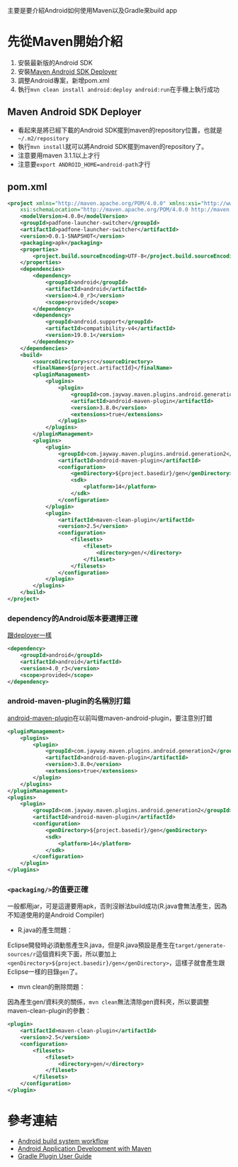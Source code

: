 主要是要介紹Android如何使用Maven以及Gradle來build app

# 先從Maven開始介紹

1. 安裝最新版的Android SDK
2. 安裝[Maven Android SDK Deployer](https://github.com/mosabua/maven-android-sdk-deployer)
3. 調整Android專案，新增pom.xml
4. 執行`mvn clean install android:deploy android:run`在手機上執行成功

## Maven Android SDK Deployer

* 看起來是將已經下載的Android SDK擺到maven的repository位置，也就是`~/.m2/repository`
* 執行`mvn install`就可以將Android SDK擺到maven的repository了。
* 注意要用maven 3.1.1以上才行
* 注意要`export ANDROID_HOME=android-path`才行

## pom.xml

```xml
<project xmlns="http://maven.apache.org/POM/4.0.0" xmlns:xsi="http://www.w3.org/2001/XMLSchema-instance"
	xsi:schemaLocation="http://maven.apache.org/POM/4.0.0 http://maven.apache.org/xsd/maven-4.0.0.xsd">
	<modelVersion>4.0.0</modelVersion>
	<groupId>padfone-launcher-switcher</groupId>
	<artifactId>padfone-launcher-switcher</artifactId>
	<version>0.0.1-SNAPSHOT</version>
	<packaging>apk</packaging>
	<properties>
		<project.build.sourceEncoding>UTF-8</project.build.sourceEncoding>
	</properties>
	<dependencies>
		<dependency>
			<groupId>android</groupId>
			<artifactId>android</artifactId>
			<version>4.0_r3</version>
			<scope>provided</scope>
		</dependency>
		<dependency>
			<groupId>android.support</groupId>
			<artifactId>compatibility-v4</artifactId>
			<version>19.0.1</version>
		</dependency>
	</dependencies>
	<build>
		<sourceDirectory>src</sourceDirectory>
		<finalName>${project.artifactId}</finalName>
		<pluginManagement>
			<plugins>
				<plugin>
					<groupId>com.jayway.maven.plugins.android.generation2</groupId>
					<artifactId>android-maven-plugin</artifactId>
					<version>3.8.0</version>
					<extensions>true</extensions>
				</plugin>
			</plugins>
		</pluginManagement>
		<plugins>
			<plugin>
				<groupId>com.jayway.maven.plugins.android.generation2</groupId>
				<artifactId>android-maven-plugin</artifactId>
				<configuration>
					<genDirectory>${project.basedir}/gen</genDirectory>
					<sdk>
						<platform>14</platform>
					</sdk>
				</configuration>
			</plugin>
			<plugin>
				<artifactId>maven-clean-plugin</artifactId>
				<version>2.5</version>
				<configuration>
					<filesets>
						<fileset>
							<directory>gen/</directory>
						</fileset>
					</filesets>
				</configuration>
			</plugin>
		</plugins>
	</build>
</project>
```

### dependency的Android版本要選擇正確

[跟deployer一樣](https://github.com/mosabua/maven-android-sdk-deployer)

```xml
<dependency>
	<groupId>android</groupId>
	<artifactId>android</artifactId>
	<version>4.0_r3</version>
	<scope>provided</scope>
</dependency>
```

### android-maven-plugin的名稱別打錯

[android-maven-plugin](https://code.google.com/p/maven-android-plugin/)在以前叫做maven-android-plugin，要注意別打錯

```xml
<pluginManagement>
	<plugins>
		<plugin>
			<groupId>com.jayway.maven.plugins.android.generation2</groupId>
			<artifactId>android-maven-plugin</artifactId>
			<version>3.8.0</version>
			<extensions>true</extensions>
		</plugin>
	</plugins>
</pluginManagement>
<plugins>
	<plugin>
		<groupId>com.jayway.maven.plugins.android.generation2</groupId>
		<artifactId>android-maven-plugin</artifactId>
		<configuration>
			<genDirectory>${project.basedir}/gen</genDirectory>
			<sdk>
				<platform>14</platform>
			</sdk>
		</configuration>
	</plugin>
</plugins>
```

### `<packaging/>`的值要正確

一般都用jar，可是這邊要用apk，否則沒辦法build成功(R.java會無法產生，因為不知道使用的是Android Compiler)

* R.java的產生問題：

Eclipse開發時必須動態產生R.java，但是R.java預設是產生在`target/generate-sources/r`這個資料夾下面，所以要加上`<genDirectory>${project.basedir}/gen</genDirectory>`，這樣子就會產生跟Eclipse一樣的目錄`gen`了。

* mvn clean的刪除問題：

因為產生gen/資料夾的關係，`mvn clean`無法清除gen資料夾，所以要調整maven-clean-plugin的參數：

```xml
<plugin>
	<artifactId>maven-clean-plugin</artifactId>
	<version>2.5</version>
	<configuration>
		<filesets>
			<fileset>
				<directory>gen/</directory>
			</fileset>
		</filesets>
	</configuration>
</plugin>
```

# 參考連結

* [Android build system workflow](http://tools.android.com/tech-docs/new-build-system/build-workflow)
* [Android Application Development with Maven](http://books.sonatype.com/mvnref-book/reference/android-dev.html)
* [Gradle Plugin User Guide](http://tools.android.com/tech-docs/new-build-system/user-guide)